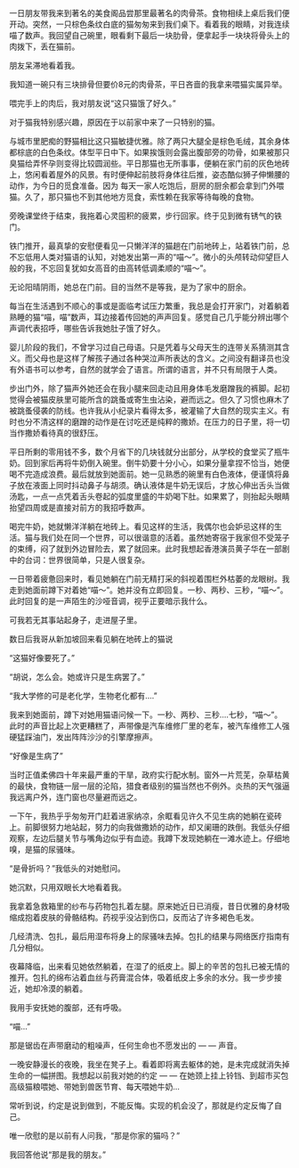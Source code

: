 
一日朋友带我来到著名的美食阁品尝那里最著名的肉骨茶。食物相续上桌后我们便开动。突然，一只棕色条纹白底的猫匆匆来到我们桌下。看着我的眼睛，对我连续喵了数声。我回望自己碗里，眼看剩下最后一块肋骨，便拿起手一块块将骨头上的肉拨下，丢在猫前。

朋友呆滞地看着我。

我知道一碗只有三块排骨但要价8元的肉骨茶，平日吝啬的我拿来喂猫实属异举。

喂完手上的肉后，我对朋友说“这只猫饿了好久。”

对于猫我特别感兴趣，原因在于以前家中来了一只特别的猫。

与城市里肥痴的野猫相比这只猫敏捷优雅。除了两只大腿全是棕色毛绒，其余身体都棕底的白色条纹。体型平日中下。如果挨饿则会露出腹部旁的叻骨，如果被那只臭猫给弄怀孕则变得比较圆润些。平日那猫也无所事事，便躺在家门前的灰色地砖上，悠闲看着屋外的风景。有时便伸起前肢将身体往后推，姿态酷似狮子伸懒腰的动作，为今日的觅食准备。因为 每天一家人吃饱后，厨房的厨余都会拿到门外喂猫。久了，那只猫也不到其他地方觅食，索性赖在我家等待每晚的食物。

旁晚课堂终于结束，我拖着心灵囤积的疲累，步行回家。终于见到微有锈气的铁门。

铁门推开，最真挚的安慰便看见一只懒洋洋的猫趟在门前地砖上，站着铁门前，总不忘低用人类对猫语的认知，对她发出第一声的“喵～”。微小的头颅转动仰望巨人般的我，不忘回复犹如女高音的由高转低调柔顺的“喵～”。

无论阳晴阴雨，她总在门前。目的当然不是等我，是为了家中的厨余。

每当在生活遇到不顺心的事或是面临考试压力繁重，我总是会打开家门，对着躺着熟睡的猫“喵，喵”数声，耳边接着传回她的声声回复。感觉自己几乎能分辨出哪个声调代表招呼，哪些告诉我她肚子饿了好久。

婴儿阶段的我们，不曾学习过自己母语。只是凭着与父母天生的连带关系猜测其含义。而父母也是这样了解孩子通过各种哭泣声所表达的含义。之间没有翻译员也没有外语书可以参考，自然的就学会了语言。所谓的语言，并不只有局限于人类。

步出门外，除了猫声外她还会在我小腿来回走动且用身体毛发磨蹭我的裤脚。起初觉得会被猫皮肤里可能所含的跳蚤或寄生虫沾染，避而远之。但久了习惯也麻木了被跳蚤侵袭的防线。也许我从小纪录片看得太多，被灌输了大自然的现实主义。有时也分不清这样的磨蹭的动作是在讨吃还是纯粹的撒娇。在压力的日子里，将一切当作撒娇看待真的很舒压。

平日所剩的零用钱不多，数个月省下的几块钱就分出部分，从学校的食堂买了瓶牛奶。回到家后再将牛奶倒入碗里。倒牛奶要十分小心，如果分量拿捏不恰当，她便喝不完造成浪费。最后就放到她面前。她一见熟悉的碗里有白色液体，便谨慎将鼻子放在液面上同时抖动鼻子与胡须。确认液体是牛奶无误后，才放心伸出舌头当做汤匙，一点一点凭着舌头卷起的弧度里盛的牛奶喝下肚。如果累了，则抬起头眼睛抬望四周或是直接对前方的我招呼数声。

喝完牛奶，她就懒洋洋躺在地砖上。看见这样的生活，我偶尔也会妒忌这样的生活。猫与我们处在同一个世界，可以很谐意的活着。虽然她寄宿于我家但不受笼子的束缚，闷了就到外边冒险去，累了就回来。此时我想起香港演员黄子华在一部剧中的台词：世界很简单，只是人很复杂。

一日带着疲惫回来时，看见她躺在门前无精打采的斜视着围栏外枯萎的龙眼树。我走到她面前蹲下对着她“喵～”。她并没有立即回复。一秒、两秒、三秒，“喵～”。此时回复的是一声陌生的沙哑音调，视乎正要暗示我什么。

可我若无其事站起身子，走进屋子里。

数日后我哥从新加坡回来看见躺在地砖上的猫说

“这猫好像要死了。”

“胡说，怎么会。她或许只是生病罢了。”

“我大学修的可是老化学，生物老化都有….”

我来到她面前，蹲下对她用猫语问候一下。一秒、两秒、三秒….七秒，“喵～”。此时的声音比起上次更糟糕了，声带像是汽车维修厂里的老车，被汽车维修工人强硬猛踩油门，发出阵阵沙沙的引擎摩擦声。

“好像是生病了”

当时正值柔佛四十年来最严重的干旱，政府实行配水制。窗外一片荒芜，杂草枯黄的最快，食物链一层一层的沦陷，猎食者级别的猫当然也不例外。炎热的天气强逼我远离户外，连门窗也尽量避而远之。

一下午，我热乎乎匆匆开门赶着进家纳凉，余眶看见许久不见生病的她躺在瓷砖上。前脚很努力地站起，努力的向我做撒娇的动作，却又阑珊的跌倒。我低头仔细观察，左边后腿关节与嘴角边似乎有血迹。我蹲下发现她躺在一滩水迹上。仔细地嗅，是猫的尿骚味。

“是骨折吗？”我低头的对她慰问。

她沉默，只用双眼长大地看着我。

我拿着急救箱里的纱布与药物包扎着左腿。原来她近日已消瘦，昔日优雅的身材吸缩成抱着皮肤的骨骼结构。药视乎没沾到伤口，反而沾了许多褐色毛发。

几经清洗、包扎，最后用湿布将身上的尿骚味去掉。包扎的结果与网络医疗指南有几分相似。

夜幕降临，出来看见她依然躺着，在湿了的纸皮上。脚上的辛苦的包扎已被无情的推开。包扎的绵布沾着血丝与药膏混合体，吸着纸皮上多余的水分。我一步步接近，她却冷漠的躺着。

我用手安抚她的腹部，还有呼吸。

“喵…”

那是锯齿在声带磨动的粗噪声，任何生命也不愿发出的 — — 声音。

一晚安静漫长的夜晚，我坐在凳子上。看着即将离去躯体的她，是未完成就消失掉生命的一幅拼图。我想起以前我对她的约定 — — 在她颈上挂上铃铛、到超市买包高级猫粮喂她、带她到兽医节育、每天喂她牛奶…

常听到说，约定是说到做到，不能反悔。实现的机会没了，那就是约定反悔了自己。

唯一欣慰的是以前有人问我，“那是你家的猫吗？”

我回答他说“那是我的朋友。”
